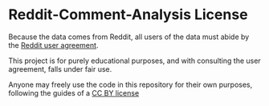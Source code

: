 # Reddit-Comment-Analysis License

Because the data comes from Reddit, all users of the data must abide by the [Reddit user agreement](https://www.redditinc.com/policies/user-agreement).

This project is for purely educational purposes, and with consulting the user agreement, falls under fair use.

Anyone may freely use the code in this repository for their own purposes, following the guides of a [CC BY license](https://creativecommons.org/licenses/)